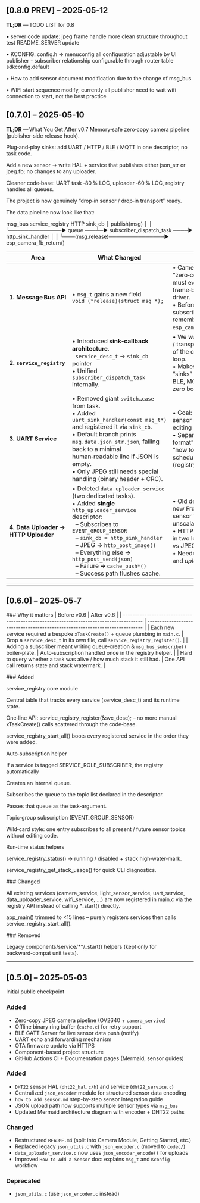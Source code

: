 ## [0.8.0 PREV] – 2025‑05‑12
**TL;DR** — TODO LIST for 0.8

• server code update: 
    jpeg frame handle
    more clean structure
    throughout test
    README_SERVER update

• KCONFIG:
    config.h -> menuconfig
    all configuration adjustable by UI
    publisher - subscriber relationship configurable through router table
    sdkconfig.default 

• How to add sensor document modification due to the change of msg_bus

• WIFI start sequence modify, currently all publisher need to wait wifi   
  connection to start, not the best practice




## [0.7.0] – 2025‑05‑10
**TL;DR** — What You Get After v0.7
Memory‑safe zero‑copy camera pipeline (publisher‑side release hook).

Plug‑and‑play sinks: add UART / HTTP / BLE / MQTT in one descriptor, no task code.

Add a new sensor → write HAL + service that publishes either json_str or jpeg.fb; no changes to any uploader.

Cleaner code‑base: UART task ‑80 % LOC, uploader ‑60 % LOC, registry handles all queues.

The project is now genuinely “drop‑in sensor / drop‑in transport” ready.

The data pineline now look like that:

msg_bus               service_registry                 HTTP sink_cb
  │ publish(msg)            │                                 │
  └──────────────► queue ───┴─► subscriber_dispatch_task ────► http_sink_handler
                            │                                 │
                            └───(msg.release)───────────────► esp_camera_fb_return()



| Area                                 | What Changed                                                                                                                                                                                                                                                                                                                                            | **Why**                                                                                                                                                                                   | **What It Enables Now**                                                                                                                                                                                                                                  |
| ------------------------------------ | ------------------------------------------------------------------------------------------------------------------------------------------------------------------------------------------------------------------------------------------------------------------------------------------------------------------------------------------------------- | ----------------------------------------------------------------------------------------------------------------------------------------------------------------------------------------- | -------------------------------------------------------------------------------------------------------------------------------------------------------------------------------------------------------------------------------------------------------- |
| **1. Message Bus API**               | • `msg_t` gains a new field<br>`void (*release)(struct msg *);`                                                                                                                                                                                                                                                                                         | • Camera frames are “zero‑copy”; someone must eventually give the frame‑buffer back to the driver.<br>• Before, each subscriber had to remember to call `esp_camera_fb_return()`.         | • Publisher (e.g. Camera service) attaches a cleanup lambda once; every subscriber can stay memory‑safe just by calling `if (msg.release) msg.release(&msg);`.<br>• Future complex payloads (malloc’ed buffers, files, etc.) can use the same mechanism. |
| **2. `service_registry`**            | • Introduced **sink‑callback architecture**.<br>  `service_desc_t` → `sink_cb` pointer<br>• Unified `subscriber_dispatch_task` internally.                                                                                                                                                                                                              | • We want *all* formatting / transport logic outside of the core registry loop.<br>• Makes adding new “sinks” (UART, HTTP, BLE, MQTT…) a drop‑in, zero boiler‑plate task.                 | • Any subscriber can specify **topics + sink\_cb** and *never* write a FreeRTOS task again – the registry spins the queue/dispatcher for you.<br>• Centralised memory‑release call – done once, not in every task.                                       |
| **3. UART Service**                  | • Removed giant `switch…case` from task.<br>• Added `uart_sink_handler(const msg_t*)` and registered it via `sink_cb`.<br>• Default branch prints `msg.data.json_str.json`, falling back to a minimal human‑readable line if JSON is empty.<br>• Only JPEG still needs special handling (binary header + CRC).                                          | • Goal: adding a *new* sensor must **not** require editing UART code.<br>• Separate “how to format” (sink) from “how to schedule/receive” (registry).                                     | • Devs just publish a JSON string – it appears on UART automatically.<br>• UART task only \~20 lines; easy to maintain.<br>• Performance: one queue, zero extra copies.                                                                                  |
| **4. Data Uploader → HTTP Uploader** | • Deleted `data_uploader_service` (two dedicated tasks).<br>• Added **single** `http_uploader_service` descriptor:<br>  – Subscribes to `EVENT_GROUP_SENSOR`<br>  – `sink_cb = http_sink_handler`<br>  – JPEG → `http_post_image()`<br>  – Everything else → `http_post_send(json)`<br>  – Failure ➜ `cache_push*()`<br>  – Success path flushes cache. | • Old design required a new FreeRTOS task **per** sensor type – unscalable.<br>• HTTP logic duplicated in two loops (light vs JPEG).<br>• Needed separate *data* and *uploader* coupling. | • **Any** present / future sensor automatically uploads once it carries a JSON string.<br>• Only 1 queue, 1 task, 1 code path to maintain.<br>• Retry / cache logic unified.<br>• Easy to add BLE or MQTT by duplicating a tiny sink file.               |

---

## [0.6.0] – 2025‑05‑7


### Why it matters
| Before v0.6                                                                            | After v0.6                                                                   |
| -------------------------------------------------------------------------------------- | ---------------------------------------------------------------------------- |
| Each new service required a bespoke `xTaskCreate()` + queue plumbing in `main.c`.      | Drop a `service_desc_t` in its own file, call `service_registry_register()`. |
| Adding a subscriber meant writing queue‑creation & `msg_bus_subscribe()` boiler‑plate. | Auto‑subscription handled once in the registry helper.                       |
| Hard to query whether a task was alive / how much stack it still had.                  | One API call returns state and stack watermark.                              |


### Added

service_registry core module

Central table that tracks every service (service_desc_t) and its runtime state.

One‑line API: service_registry_register(&svc_desc); – no more manual xTaskCreate() calls scattered through the code‑base.

service_registry_start_all() boots every registered service in the order they were added.

Auto‑subscription helper

If a service is tagged SERVICE_ROLE_SUBSCRIBER, the registry automatically

Creates an internal queue.

Subscribes the queue to the topic list declared in the descriptor.

Passes that queue as the task‑argument.

Topic‑group subscription (EVENT_GROUP_SENSOR)

Wild‑card style: one entry subscribes to all present / future sensor topics without editing code.

Run‑time status helpers

service_registry_status() → running / disabled + stack high‑water‑mark.

service_registry_get_stack_usage() for quick CLI diagnostics.

### Changed

All existing services (camera_service, light_sensor_service, uart_service, data_uploader_service, wifi_service, …) are now registered in main.c via the registry API instead of calling *_start() directly.

app_main() trimmed to <15 lines – purely registers services then calls service_registry_start_all().

### Removed

Legacy components/service/**/_start() helpers (kept only for backward‑compat unit tests).


---


## [0.5.0] – 2025‑05‑03

Initial public checkpoint

### Added
- Zero-copy JPEG camera pipeline (OV2640 + `camera_service`)
- Offline binary ring buffer (`cache.c`) for retry support
- BLE GATT Server for live sensor data push (notify)
- UART echo and forwarding mechanism
- OTA firmware update via HTTPS
- Component-based project structure
- GitHub Actions CI + Documentation pages (Mermaid, sensor guides)


### Added
- `DHT22` sensor HAL (`dht22_hal.c/h`) and service (`dht22_service.c`)
- Centralized `json_encoder` module for structured sensor data encoding
- `how_to_add_sensor.md` step-by-step sensor integration guide
- JSON upload path now supports multiple sensor types via `msg_bus`
- Updated Mermaid architecture diagram with encoder + DHT22 paths

### Changed
- Restructured `README.md` (split into Camera Module, Getting Started, etc.)
- Replaced legacy `json_utils.c` with `json_encoder.c` (moved to `codec/`)
- `data_uploader_service.c` now uses `json_encoder_encode()` for uploads
- Improved `How to Add a Sensor` doc: explains `msg_t` and `Kconfig` workflow

### Deprecated
- `json_utils.c` (use `json_encoder.c` instead)

